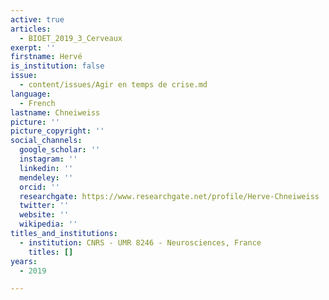 ```yaml
---
active: true
articles:
  - BIOET_2019_3_Cerveaux
exerpt: ''
firstname: Hervé
is_institution: false
issue:
  - content/issues/Agir en temps de crise.md
language:
  - French
lastname: Chneiweiss
picture: ''
picture_copyright: ''
social_channels:
  google_scholar: ''
  instagram: ''
  linkedin: ''
  mendeley: ''
  orcid: ''
  researchgate: https://www.researchgate.net/profile/Herve-Chneiweiss
  twitter: ''
  website: ''
  wikipedia: ''
titles_and_institutions:
  - institution: CNRS - UMR 8246 - Neurosciences, France
    titles: []
years:
  - 2019

---
```

